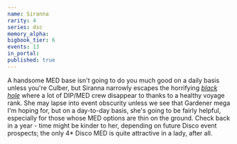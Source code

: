 ```yaml
---
name: Siranna
rarity: 4
series: dsc
memory_alpha:
bigbook_tier: 6
events: 13
in_portal:
published: true
---
```


A handsome MED base isn't going to do you much good on a daily basis unless you're Culber, but Siranna narrowly escapes the horrifying [_black hole_](https://www.youtube.com/watch?v=j2EwPmNe9kA) where a lot of DIP/MED crew disappear to thanks to a healthy voyage rank. She may lapse into event obscurity unless we see that Gardener mega I'm hoping for, but on a day-to-day basis, she's going to be fairly helpful, especially for those whose MED options are thin on the ground. Check back in a year - time might be kinder to her, depending on future Disco event prospects; the only 4* Disco MED is quite attractive in a lady, after all.
